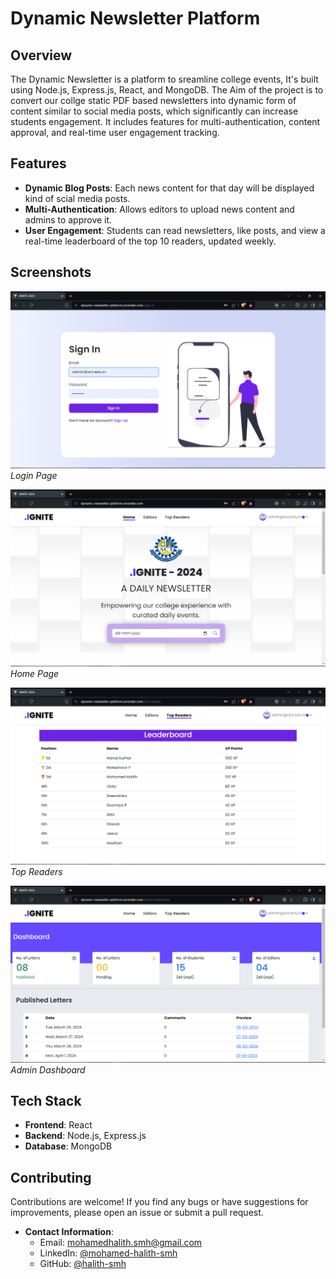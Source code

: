 # Dynamic Newsletter Platform

## Overview

The Dynamic Newsletter is a platform to sreamline college events, It's built using Node.js, Express.js, React, and MongoDB. The Aim of the project is to convert our collge  static PDF based newsletters into dynamic form of content similar to social media posts, which significantly can increase students engagement. It includes features for multi-authentication, content approval, and real-time user engagement tracking.


## Features

- **Dynamic Blog Posts**: Each news content for that day will be displayed kind of scial media posts.
- **Multi-Authentication**: Allows editors to upload news content and admins to approve it.
- **User Engagement**: Students can read newsletters, like posts, and view a real-time leaderboard of the top 10 readers, updated weekly.

## Screenshots
![Login Page](/demo/login.png)
*Login Page*

![Home Page](/demo/home.png)
*Home Page*

![Top Readers Page](/demo//ranking.png)
*Top Readers*

![Admin Dashboard](/demo/admin.png)
*Admin Dashboard*

## Tech Stack

- **Frontend**: React
- **Backend**: Node.js, Express.js
- **Database**: MongoDB


## Contributing

Contributions are welcome! If you find any bugs or have suggestions for improvements, please open an issue or submit a pull request.



- **Contact Information**:
  - Email: mohamedhalith.smh@gmail.com
  - LinkedIn: [@mohamed-halith-smh](https://www.linkedin.com/in/mohamed-halith-smh)
  - GitHub: [@halith-smh](https://github.com/halith-smh)
